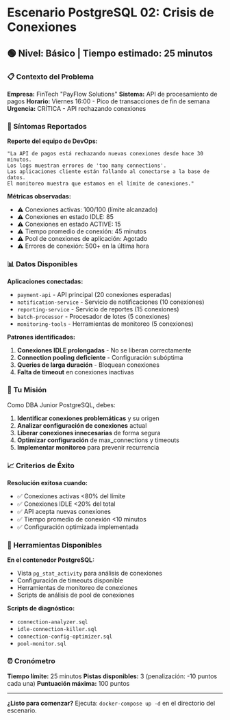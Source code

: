 # Escenario PostgreSQL 02: Crisis de Conexiones
## 🟢 Nivel: Básico | Tiempo estimado: 25 minutos

### 📋 Contexto del Problema

**Empresa:** FinTech "PayFlow Solutions"
**Sistema:** API de procesamiento de pagos
**Horario:** Viernes 16:00 - Pico de transacciones de fin de semana
**Urgencia:** CRÍTICA - API rechazando conexiones

### 🚨 Síntomas Reportados

**Reporte del equipo de DevOps:**
```
"La API de pagos está rechazando nuevas conexiones desde hace 30 minutos.
Los logs muestran errores de 'too many connections'.
Las aplicaciones cliente están fallando al conectarse a la base de datos.
El monitoreo muestra que estamos en el límite de conexiones."
```

**Métricas observadas:**
- ⚠️ Conexiones activas: 100/100 (límite alcanzado)
- ⚠️ Conexiones en estado IDLE: 85
- ⚠️ Conexiones en estado ACTIVE: 15
- ⚠️ Tiempo promedio de conexión: 45 minutos
- ⚠️ Pool de conexiones de aplicación: Agotado
- ⚠️ Errores de conexión: 500+ en la última hora

### 📊 Datos Disponibles

**Aplicaciones conectadas:**
- `payment-api` - API principal (20 conexiones esperadas)
- `notification-service` - Servicio de notificaciones (10 conexiones)
- `reporting-service` - Servicio de reportes (15 conexiones)
- `batch-processor` - Procesador de lotes (5 conexiones)
- `monitoring-tools` - Herramientas de monitoreo (5 conexiones)

**Patrones identificados:**
1. **Conexiones IDLE prolongadas** - No se liberan correctamente
2. **Connection pooling deficiente** - Configuración subóptima
3. **Queries de larga duración** - Bloquean conexiones
4. **Falta de timeout** en conexiones inactivas

### 🎯 Tu Misión

Como DBA Junior PostgreSQL, debes:

1. **Identificar conexiones problemáticas** y su origen
2. **Analizar configuración de conexiones** actual
3. **Liberar conexiones innecesarias** de forma segura
4. **Optimizar configuración** de max_connections y timeouts
5. **Implementar monitoreo** para prevenir recurrencia

### 📈 Criterios de Éxito

**Resolución exitosa cuando:**
- ✅ Conexiones activas <80% del límite
- ✅ Conexiones IDLE <20% del total
- ✅ API acepta nuevas conexiones
- ✅ Tiempo promedio de conexión <10 minutos
- ✅ Configuración optimizada implementada

### 🔧 Herramientas Disponibles

**En el contenedor PostgreSQL:**
- Vista `pg_stat_activity` para análisis de conexiones
- Configuración de timeouts disponible
- Herramientas de monitoreo de conexiones
- Scripts de análisis de pool de conexiones

**Scripts de diagnóstico:**
- `connection-analyzer.sql`
- `idle-connection-killer.sql`
- `connection-config-optimizer.sql`
- `pool-monitor.sql`

### ⏰ Cronómetro

**Tiempo límite:** 25 minutos
**Pistas disponibles:** 3 (penalización: -10 puntos cada una)
**Puntuación máxima:** 100 puntos

---

**¿Listo para comenzar?** 
Ejecuta: `docker-compose up -d` en el directorio del escenario.
